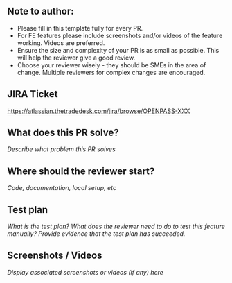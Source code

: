 ## Note to author:
* Please fill in this template fully for every PR.
* For FE features please include screenshots and/or videos of the feature working. Videos are preferred.
* Ensure the size and complexity of your PR is as small as possible. This will help the reviewer give a good review.
* Choose your reviewer wisely - they should be SMEs in the area of change. Multiple reviewers for complex changes are encouraged.

## JIRA Ticket

https://atlassian.thetradedesk.com/jira/browse/OPENPASS-XXX

## What does this PR solve?

_Describe what problem this PR solves_

## Where should the reviewer start?

_Code, documentation, local setup, etc_

## Test plan

_What is the test plan? What does the reviewer need to do to test this feature manually? Provide evidence that the test plan has succeeded._

## Screenshots / Videos

_Display associated screenshots or videos (if any) here_

